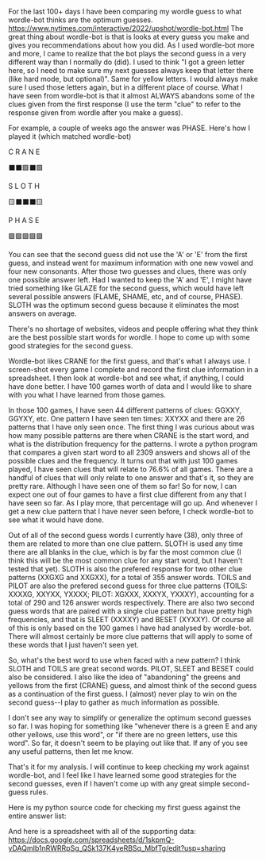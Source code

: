 For the last 100+ days I have been comparing my wordle guess to what wordle-bot thinks are the optimum guesses.
https://www.nytimes.com/interactive/2022/upshot/wordle-bot.html
The great thing about wordle-bot is that is looks at every guess you make and gives you recommendations about how you did. As I used wordle-bot more and more, I came to realize that the bot plays the second guess in a very different way than I normally do (did). I used to think "I got a green letter here, so I need to make sure my next guesses always keep that letter there (like hard mode, but optional)". Same for yellow letters. I would always make sure I used those letters again, but in a different place of course. What I have seen from wordle-bot is that it almost ALWAYS abandons some of the clues given from the first response (I use the term "clue" to refer to the response given from wordle after you make a guess).

For example, a couple of weeks ago the answer was PHASE. Here's how I played it (which matched wordle-bot)

 C R A N E

⬛⬛🟩⬛🟩

 S L O T H

🟨⬛⬛⬛🟨

 P H A S E
 
🟩🟩🟩🟩🟩

You can see that the second guess did not use the 'A' or 'E' from the first guess, and instead went for maximum information with one new vowel and four new consonants. After those two guesses and clues, there was only one possible answer left. Had I wanted to keep the 'A' and 'E', I might have tried something like GLAZE for the second guess, which would have left several possible answers (FLAME, SHAME, etc, and of course, PHASE). SLOTH was the optimum second guess because it eliminates the most answers on average.

There's no shortage of websites, videos and people offering what they think are the best possible start words for wordle. I hope to come up with some good strategies for the second guess.

Wordle-bot likes CRANE for the first guess, and that's what I always use. I screen-shot every game I complete and record the first clue information in a spreadsheet. I then look at wordle-bot and see what, if anything, I could have done better. I have 100 games worth of data and I would like to share with you what I have learned from those games.

In those 100 games, I have seen 44 different patterns of clues: GGXXY, GGYXY, etc. One pattern I have seen ten times: XXYXX and there are 26 patterns that I have only seen once. The first thing I was curious about was how many possible patterns are there when CRANE is the start word, and what is the distribution frequency for the patterns. I wrote a python program that compares a given start word to all 2309 answers and shows all of the possible clues and the frequency. It turns out that with just 100 games played, I have seen clues that will relate to 76.6% of all games. There are a handful of clues that will only relate to one answer and that's it, so they are pretty rare. Although I have seen one of them so far! So for now, I can expect one out of four games to have a first clue different from any that I have seen so far. As I play more, that percentage will go up. And whenever I get a new clue pattern that I have never seen before, I check wordle-bot to see what it would have done.

Out of all of the second guess words I currently have (38), only three of them are related to more than one clue pattern. SLOTH is used any time there are all blanks in the clue, which is by far the most common clue (I think this will be the most common clue for any start word, but I haven't tested that yet). SLOTH is also the prefered response for two other clue patterns (XXGXG and XXGXX), for a total of 355 answer words. TOILS and PILOT are also the prefered second guess for three clue patterns (TOILS: XXXXG, XXYXX, YXXXX; PILOT: XGXXX, XXXYX, YXXXY), accounting for a total of 290 and 126 answer words respectively. There are also two second guess words that are paired with a single clue pattern but have pretty high frequencies, and that is SLEET (XXXXY) and BESET (XYXXY). Of course all of this is only based on the 100 games I have had analysed by wordle-bot. There will almost certainly be more clue patterns that will apply to some of these words that I just haven't seen yet.

So, what's the best word to use when faced with a new pattern? I think SLOTH and TOILS are great second words. PILOT, SLEET and BESET could also be considered. I also like the idea of "abandoning" the greens and yellows from the first (CRANE) guess, and almost think of the second guess as a continuation of the first guess. I (almost) never play to win on the second guess--I play to gather as much information as possible.

I don't see any way to simplify or generalize the optimum second guesses so far. I was hoping for something like "whenever there is a green E and any other yellows, use this word", or "if there are no green letters, use this word". So far, it doesn't seem to be playing out like that. If any of you see any useful patterns, then let me know.

That's it for my analysis. I will continue to keep checking my work against wordle-bot, and I feel like I have learned some good strategies for the second guesses, even if I haven't come up with any great simple second-guess rules.


Here is my python source code for checking my first guess against the entire answer list:


And here is a spreadsheet with all of the supporting data:
https://docs.google.com/spreadsheets/d/1skpmQ-yDAQmIb1nRWRRpSg_QSk137K4yeRBSq_MbfTg/edit?usp=sharing